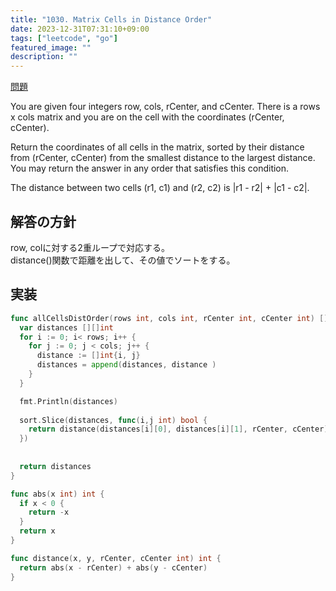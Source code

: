 ```yaml
---
title: "1030. Matrix Cells in Distance Order"
date: 2023-12-31T07:31:10+09:00
tags: ["leetcode", "go"]
featured_image: ""
description: ""
---
```



[問題](https://leetcode.com/problems/matrix-cells-in-distance-order/)  

You are given four integers row, cols, rCenter, and cCenter. There is a rows x cols matrix and you are on the cell with the coordinates (rCenter, cCenter).

Return the coordinates of all cells in the matrix, sorted by their distance from (rCenter, cCenter) from the smallest distance to the largest distance. You may return the answer in any order that satisfies this condition.

The distance between two cells (r1, c1) and (r2, c2) is |r1 - r2| + |c1 - c2|.

## 解答の方針

row, colに対する2重ループで対応する。  
distance()関数で距離を出して、その値でソートをする。


## 実装

```go
func allCellsDistOrder(rows int, cols int, rCenter int, cCenter int) [][]int {
  var distances [][]int
  for i := 0; i< rows; i++ {
    for j := 0; j < cols; j++ {
      distance := []int{i, j}
      distances = append(distances, distance )
    }
  }

  fmt.Println(distances)
  
  sort.Slice(distances, func(i,j int) bool {
    return distance(distances[i][0], distances[i][1], rCenter, cCenter) < distance(distances[j][0], distances[j][1], rCenter, cCenter)
  })
  
    
  return distances
}

func abs(x int) int {
  if x < 0 {
    return -x
  }
  return x
}

func distance(x, y, rCenter, cCenter int) int {
  return abs(x - rCenter) + abs(y - cCenter)
}
```
